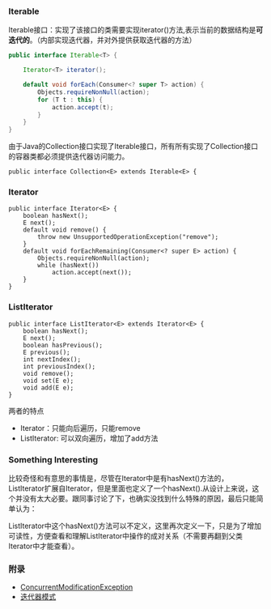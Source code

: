 ### Iterable

Iterable接口：实现了该接口的类需要实现iterator()方法,表示当前的数据结构是**可迭代的**。（内部实现迭代器，并对外提供获取迭代器的方法）

```java
public interface Iterable<T> {

    Iterator<T> iterator();

    default void forEach(Consumer<? super T> action) {
        Objects.requireNonNull(action);
        for (T t : this) {
            action.accept(t);
        }
    }
}
```

由于Java的Collection接口实现了Iterable接口，所有所有实现了Collection接口的容器类都必须提供迭代器访问能力。

```
public interface Collection<E> extends Iterable<E> {
```

### Iterator

```
public interface Iterator<E> {
    boolean hasNext();
    E next();
    default void remove() {
        throw new UnsupportedOperationException("remove");
    }
    default void forEachRemaining(Consumer<? super E> action) {
        Objects.requireNonNull(action);
        while (hasNext())
            action.accept(next());
    }
}
```

### ListIterator

```
public interface ListIterator<E> extends Iterator<E> {
    boolean hasNext();
    E next();
    boolean hasPrevious();
    E previous();
    int nextIndex();
    int previousIndex();
    void remove();
    void set(E e);
    void add(E e);
}
```
两者的特点

* Iterator：只能向后遍历，只能remove
* ListIterator: 可以双向遍历，增加了add方法

### Something Interesting

比较奇怪和有意思的事情是，尽管在Iterator中是有hasNext()方法的，ListIterator扩展自Iterator，但是里面也定义了一个hasNext().从设计上来说，这个并没有太大必要。跟同事讨论了下，也确实没找到什么特殊的原因，最后只能简单认为：

ListIterator中这个hasNext()方法可以不定义，这里再次定义一下，只是为了增加可读性，方便查看和理解ListIterator中操作的成对关系（不需要再翻到父类Iterator中才能查看）。

### 附录

* [ConcurrentModificationException](https://chchaooo.github.io/2018/06/11/ConcurrentModificationException/)
* [迭代器模式]()

